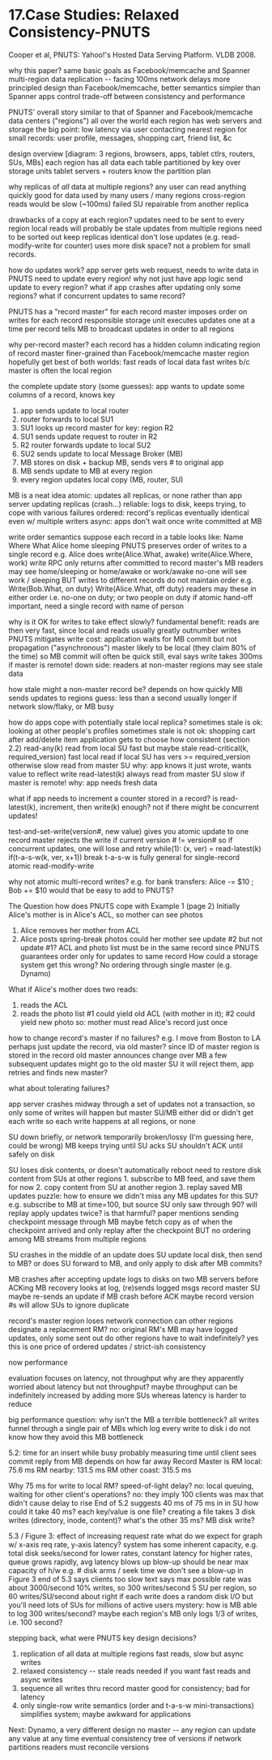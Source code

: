 # 17.Case Studies: Relaxed Consistency-PNUTS

Cooper et al, PNUTS: Yahoo!'s Hosted Data Serving Platform. VLDB 2008.

why this paper?
  same basic goals as Facebook/memcache and Spanner
    multi-region data replication -- facing 100ms network delays
    more principled design than Facebook/memcache, better semantics
    simpler than Spanner
  apps control trade-off between consistency and performance

PNUTS' overall story similar to that of Spanner and Facebook/memcache
  data centers ("regions") all over the world
  each region has web servers and storage
  the big point: low latency via user contacting nearest region
  for small records: user profile, messages, shopping cart, friend list, &c

design overview
  [diagram: 3 regions, browsers, apps, tablet ctlrs, routers, SUs, MBs]
  each region has all data
  each table partitioned by key over storage units
    tablet servers + routers know the partition plan

why replicas of *all* data at multiple regions?
  any user can read anything quickly
    good for data used by many users / many regions
    cross-region reads would be slow (~100ms)
  failed SU repairable from another replica

drawbacks of a copy at each region?
  updates need to be sent to every region
  local reads will probably be stale
  updates from multiple regions need to be sorted out
    keep replicas identical
    don't lose updates (e.g. read-modify-write for counter)
  uses more disk space? not a problem for small records.

how do updates work?
  app server gets web request, needs to write data in PNUTS
  need to update every region!
  why not just have app logic send update to every region?
    what if app crashes after updating only some regions?
    what if concurrent updates to same record?

PNUTS has a "record master" for each record
  master imposes order on writes for each record
  responsible storage unit executes updates one at a time per record
  tells MB to broadcast updates in order to all regions

why per-record master?
  each record has a hidden column indicating region of record master
  finer-grained than Facebook/memcache master region
  hopefully get best of both worlds:
    fast reads of local data
    fast writes b/c master is often the local region

the complete update story (some guesses):
  app wants to update some columns of a record, knows key
  1. app sends update to local router
  2. router forwards to local SU1
  3. SU1 looks up record master for key: region R2
  4. SU1 sends update request to router in R2
  5. R2 router forwards update to local SU2
  6. SU2 sends update to local Message Broker (MB)
  7. MB stores on disk + backup MB, sends vers # to original app
  8. MB sends update to MB at every region
  9. every region updates local copy (MB, router, SU)

MB is a neat idea
  atomic: updates all replicas, or none
    rather than app server updating replicas (crash...)
  reliable: logs to disk, keeps trying, to cope with various failures
  ordered: record's replicas eventually identical even w/ multiple writers
  async: apps don't wait once write committed at MB

write order semantics
  suppose each record in a table looks like:
    Name   Where  What
    Alice  home   sleeping
  PNUTS preserves order of writes to a single record
    e.g. Alice does
      write(Alice.What, awake)
      write(Alice.Where, work)
    write RPC only returns after committed to record master's MB
    readers may see home/sleeping or home/awake or work/awake
    no-one will see work / sleeping
  BUT writes to different records do not maintain order
    e.g.
      Write(Bob.What, on duty)
      Write(Alice.What, off duty)
    readers may these in either order
      i.e. no-one on duty; or two people on duty
    if atomic hand-off important, need a single record with name of person

why is it OK for writes to take effect slowly?
  fundamental benefit: reads are then very fast, since local
    and reads usually greatly outnumber writes
  PNUTS mitigates write cost:
    application waits for MB commit but not propagation ("asynchronous")
    master likely to be local (they claim 80% of the time)
      so MB commit will often be quick
  still, eval says write takes 300ms if master is remote!
  down side: readers at non-master regions may see stale data

how stale might a non-master record be?
  depends on how quickly MB sends updates to regions
  guess: less than a second usually
    longer if network slow/flaky, or MB busy

how do apps cope with potentially stale local replica?
  sometimes stale is ok: looking at other people's profiles
  sometimes stale is not ok: shopping cart after add/delete item
  application gets to choose how consistent (section 2.2)
  read-any(k)
    read from local SU
    fast but maybe stale
  read-critical(k, required_version)
    fast local read if local SU has vers >= required_version
    otherwise slow read from master SU
    why: app knows it just wrote, wants value to reflect write
  read-latest(k)
    always read from master SU
    slow if master is remote!
    why: app needs fresh data

what if app needs to increment a counter stored in a record?
  is read-latest(k), increment, then write(k) enough?
  not if there might be concurrent updates!

test-and-set-write(version#, new value) gives you atomic update to one record
  master rejects the write if current version # != version#
  so if concurrent updates, one will lose and retry 
  while(1):
    (x, ver) = read-latest(k)
    if(t-a-s-w(k, ver, x+1))
      break
  t-a-s-w is fully general for single-record atomic read-modify-write

why not atomic multi-record writes?
  e.g. for bank transfers: Alice -= $10 ; Bob += $10
  would that be easy to add to PNUTS?

The Question
  how does PNUTS cope with Example 1 (page 2)
  Initially Alice's mother is in Alice's ACL, so mother can see photos
  1. Alice removes her mother from ACL
  2. Alice posts spring-break photos
  could her mother see update #2 but not update #1?
  ACL and photo list must be in the same record
    since PNUTS guarantees order only for updates to same record
  How could a storage system get this wrong?
    No ordering through single master (e.g. Dynamo)

What if Alice's mother does two reads:
  1. reads the ACL
  2. reads the photo list
  #1 could yield old ACL (with mother in it); #2 could yield new photo
  so: mother must read Alice's record just once

how to change record's master if no failures?
  e.g. I move from Boston to LA
  perhaps just update the record, via old master?
    since ID of master region is stored in the record
  old master announces change over MB
  a few subsequent updates might go to the old master SU
    it will reject them, app retries and finds new master?

what about tolerating failures?

app server crashes midway through a set of updates
  not a transaction, so only some of writes will happen
  but master SU/MB either did or didn't get each write
    so each write happens at all regions, or none

SU down briefly, or network temporarily broken/lossy
  (I'm guessing here, could be wrong)
  MB keeps trying until SU acks
    SU shouldn't ACK until safely on disk

SU loses disk contents, or doesn't automatically reboot 
  need to restore disk content from SUs at other regions
    1. subscribe to MB feed, and save them for now
    2. copy content from SU at another region
    3. replay saved MB updates
  puzzle: 
    how to ensure we didn't miss any MB updates for this SU?
      e.g. subscribe to MB at time=100, but source SU only saw through 90?
    will replay apply updates twice? is that harmful?
    paper mentions sending checkpoint message through MB
      maybe fetch copy as of when the checkpoint arrived
      and only replay after the checkpoint
      BUT no ordering among MB streams from multiple regions

SU crashes in the middle of an update
  does SU update local disk, then send to MB?
  or does SU forward to MB, and only apply to disk after MB commits?

MB crashes after accepting update
  logs to disks on two MB servers before ACKing
  MB recovery looks at log, (re)sends logged msgs
  record master SU maybe re-sends an update if MB crash before ACK
    maybe record version #s will allow SUs to ignore duplicate

record's master region loses network connection
  can other regions designate a replacement RM?
    no: original RM's MB may have logged updates, only some sent out
  do other regions have to wait indefinitely? yes
    this is one price of ordered updates / strict-ish consistency

now performance

evaluation focuses on latency, not throughput
  why are they apparently worried about latency but not throughput?
  maybe throughput can be indefinitely increased by adding more SUs
  whereas latency is harder to reduce

big performance question: why isn't the MB a terrible bottleneck?
  all writes funnel through a single pair of MBs
  which log every write to disk
  i do not know how they avoid this MB bottleneck

5.2: time for an insert while busy
  probably measuring time until client sees commit reply from MB
  depends on how far away Record Master is
  RM local: 75.6 ms
  RM nearby: 131.5 ms
  RM other coast: 315.5 ms

Why 75 ms for write to local RM?
  speed-of-light delay?
    no: local
  queuing, waiting for other client's operations?
    no: they imply 100 clients was max that didn't cause delay to rise
  End of 5.2 suggests 40 ms of 75 ms in in SU
    how could it take 40 ms?
      each key/value is one file?
      creating a file takes 3 disk writes (directory, inode, content)?
    what's the other 35 ms?
      MB disk write?

5.3 / Figure 3: effect of increasing request rate
  what do we expect for graph w/ x-axis req rate, y-axis latency?
    system has some inherent capacity, e.g. total disk seeks/second
    for lower rates, constant latency
    for higher rates, queue grows rapidly, avg latency blows up
  blow-up should be near max capacity of h/w
    e.g. # disk arms / seek time
  we don't see a blow-up in Figure 3
    end of 5.3 says clients too slow
  text says max possible rate was about 3000/second
    10% writes, so 300 writes/second
    5 SU per region, so 60 writes/SU/second
    about right if each write does a random disk I/O
    but you'll need lots of SUs for millions of active users
  mystery: how is MB able to log 300 writes/second?
    maybe each region's MB only logs 1/3 of writes, i.e. 100 second?

stepping back, what were PNUTS key design decisions?
  1. replication of all data at multiple regions
     fast reads, slow but async writes
  2. relaxed consistency -- stale reads
     needed if you want fast reads and async writes
  3. sequence all writes thru record master
     good for consistency; bad for latency
  4. only single-row write semantics (order and t-a-s-w mini-transactions)
     simplifies system; maybe awkward for applications

Next: Dynamo, a very different design
  no master -- any region can update any value at any time
  eventual consistency 
  tree of versions if network partitions
  readers must reconcile versions